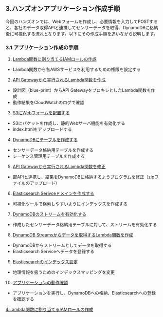 ## 3.ハンズオンアプリケーション作成手順
今回のハンズオンでは、Webフォームを作成し、必要情報を入力してPOSTすると、各社のデータ取得APIと連携してセンサーデータを取得、DynamoDBに格納後に可視化する流れとなります。以下にその作成手順を追いながら説明します。



### 3.1.アプリケーション作成の手順

1. [Lambda関数に割り当てるIAMロールの作成](https://github.com/mimopa/jdmc-aws-handson/blob/master/docs/04.md#4lambda%E9%96%A2%E6%95%B0%E3%81%AB%E5%89%B2%E3%82%8A%E5%BD%93%E3%81%A6%E3%82%8Biam%E3%83%AD%E3%83%BC%E3%83%AB%E3%81%AE%E4%BD%9C%E6%88%90)
* Lambda関数から各AWSサービスを利用するための権限を設定する

2. [API Gatewayから実行されるLambda関数を作成](https://github.com/mimopa/jdmc-aws-handson/blob/master/docs/05.md#5-apigateway%E3%81%A8lambda%E9%96%A2%E6%95%B0%E3%81%AE%E8%A8%AD%E5%AE%9A)
* 設計図（blue-print）からAPI GatewayをプロキシとしたLambda関数を作成
* 動作結果をCloudWatchのログで確認

3. [S3にWebフォームを配置する](https://github.com/mimopa/jdmc-aws-handson/blob/master/docs/06.md#6-s3%E3%81%ABweb%E3%83%95%E3%82%A9%E3%83%BC%E3%83%A0%E3%82%92%E4%BD%9C%E6%88%90%E3%81%99%E3%82%8B)
* S3にパケットを作成し、静的Webサーバ機能を有効化する
* index.htmlをアップロードする

4. [DynamoDBにテーブルを作成する](https://github.com/mimopa/jdmc-aws-handson/blob/master/docs/07.md#7-dynamodb%E3%81%AB%E3%83%86%E3%83%BC%E3%83%96%E3%83%AB%E3%82%92%E4%BD%9C%E6%88%90%E3%81%99%E3%82%8B)
* センサーデータ格納用テーブルを作成する
* シーケンス管理用テーブルを作成する

5. [API Gatewayから実行されるLambda関数を修正](https://github.com/mimopa/jdmc-aws-handson/blob/master/docs/08.md#8-api-gateway%E3%81%8B%E3%82%89%E5%AE%9F%E8%A1%8C%E3%81%95%E3%82%8C%E3%82%8Blambda%E9%96%A2%E6%95%B0%E3%82%92%E4%BF%AE%E6%AD%A3)
* 部APIと連携し、結果をDynamoDBに格納するようプログラムを修正（zipファイルのアップロード）

6. [Elasticsearch Serivceドメインを作成する](https://github.com/mimopa/jdmc-aws-handson/blob/master/docs/09.md#9-elasticsearch-service%E3%81%AE%E3%83%89%E3%83%A1%E3%82%A4%E3%83%B3%E3%82%92%E4%BD%9C%E6%88%90%E3%81%99%E3%82%8B)
* 可視化ツールで検索しやすいようにインデックスを作成する

7. [DynamoDBのストリームを有効化する](https://github.com/mimopa/jdmc-aws-handson/blob/master/docs/10.md#10-dynamodb-streams%E3%81%AE%E8%A8%AD%E5%AE%9A)
* 作成したセンサーデータ格納用テーブルに対して、ストリームを有効化する

8. [DynamoDB Streamsからデータを取得するLambda関数を作成](https://github.com/mimopa/jdmc-aws-handson/blob/master/docs/11.md#11-dynamodb-streams%E3%81%8B%E3%82%89%E3%83%87%E3%83%BC%E3%82%BF%E3%82%92%E5%8F%96%E5%BE%97%E3%81%99%E3%82%8Blambda%E9%96%A2%E6%95%B0%E3%82%92%E4%BD%9C%E6%88%90)
* DynamoDBからストリームとしてデータを取得する
* Elasticsearch Serviceへデータを登録する

9. [Elasticsearchのインデックス設定](https://github.com/mimopa/jdmc-aws-handson/blob/master/docs/12.md#12-elasticsearch%E3%81%AE%E3%82%A4%E3%83%B3%E3%83%87%E3%83%83%E3%82%AF%E3%82%B9%E8%A8%AD%E5%AE%9A)
* 地理情報を扱うためのインデックスマッピングを変更

10. [アプリケーションの動作確認](https://github.com/mimopa/jdmc-aws-handson/blob/master/docs/13.md#13-%E3%82%A2%E3%83%97%E3%83%AA%E3%82%B1%E3%83%BC%E3%82%B7%E3%83%A7%E3%83%B3%E3%81%AE%E5%8B%95%E4%BD%9C%E7%A2%BA%E8%AA%8D)
* アプリケーションを実行し、DynamoDBへの格納、Elasticsearchへの登録を確認する


[4.Lambda関数に割り当てるIAMロールの作成](https://github.com/mimopa/jdmc-aws-handson/blob/master/docs/04.md#4lambda%E9%96%A2%E6%95%B0%E3%81%AB%E5%89%B2%E3%82%8A%E5%BD%93%E3%81%A6%E3%82%8Biam%E3%83%AD%E3%83%BC%E3%83%AB%E3%81%AE%E4%BD%9C%E6%88%90)